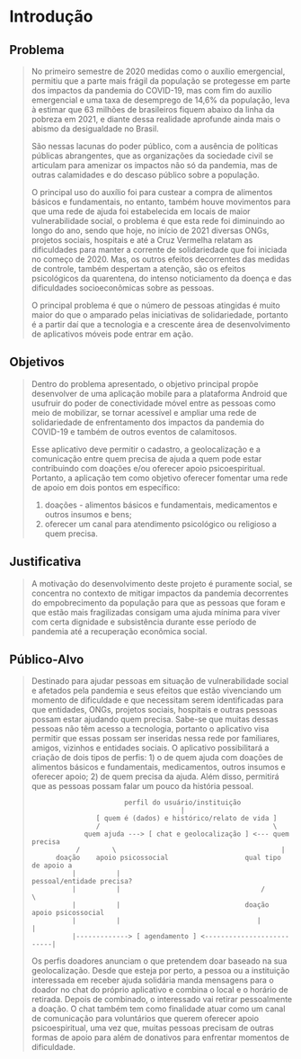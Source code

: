 # Introdução

## Problema
> No primeiro semestre de 2020 medidas como o auxílio emergencial, permitiu que a parte mais 
> frágil da população se protegesse em parte dos impactos da pandemia do COVID-19, mas com fim 
> do auxílio emergencial e uma taxa de desemprego de 14,6% da população, leva à estimar que 
> 63 milhões de brasileiros fiquem abaixo da linha da pobreza em 2021, e diante dessa realidade 
> aprofunde ainda mais o abismo da desigualdade no Brasil.
> 
> São nessas lacunas do poder público, com a ausência de políticas públicas abrangentes, que 
> as organizações da sociedade civil se articulam para amenizar os impactos não só da pandemia, 
> mas de outras calamidades e do descaso público sobre a população.
> 
> O principal uso do auxílio foi para custear a compra de alimentos básicos e fundamentais, 
> no entanto, também houve movimentos para que uma rede de ajuda foi estabelecida em locais de 
> maior vulnerabilidade social, o problema é que esta rede foi diminuindo ao longo do ano, sendo 
> que hoje, no início de 2021 diversas ONGs, projetos sociais, hospitais e até a Cruz Vermelha 
> relatam as dificuldades para manter a corrente de solidariedade que foi iniciada no começo de 2020. 
> Mas, os outros efeitos decorrentes das medidas de controle, também despertam a atenção, 
> são os efeitos psicológicos da quarentena, do intenso noticiamento da doença e das dificuldades 
> socioeconômicas sobre as pessoas.
> 
> O principal problema é que o número de pessoas atingidas é muito maior do que o amparado pelas 
> iniciativas de solidariedade, portanto é a partir daí que a tecnologia e a crescente área de 
> desenvolvimento de aplicativos móveis pode entrar em ação.

## Objetivos

> Dentro do problema apresentado, o objetivo principal propõe desenvolver de uma aplicação mobile 
> para a plataforma Android que usufruir do poder de conectividade móvel entre as pessoas como meio 
> de mobilizar, se tornar acessível e ampliar uma rede de solidariedade de enfrentamento dos impactos 
> da pandemia do COVID-19 e também de outros eventos de calamitosos. 
> 
> Esse aplicativo deve permitir o cadastro, a geolocalização e a comunicação entre quem precisa de 
> ajuda a quem pode estar contribuindo com doações e/ou oferecer apoio psicoespiritual. Portanto, a 
> aplicação tem como objetivo oferecer fomentar uma rede de apoio em dois pontos em específico: 
> 1) doações - alimentos básicos e fundamentais, medicamentos e outros insumos e bens; 
> 2) oferecer um canal para atendimento psicológico ou religioso a quem precisa.

## Justificativa

> A motivação do desenvolvimento deste projeto é puramente social, se concentra no contexto de 
> mitigar impactos da pandemia decorrentes do empobrecimento da população para que as pessoas que 
> foram e que estão mais fragilizadas consigam uma ajuda mínima para viver com certa dignidade e 
> subsistência durante esse período de pandemia até a recuperação econômica social.

## Público-Alvo

> Destinado para ajudar pessoas em situação de vulnerabilidade social e afetados pela pandemia e 
> seus efeitos que estão vivenciando um momento de dificuldade e que necessitam serem identificadas 
> para que entidades, ONGs, projetos sociais, hospitais e outras pessoas possam estar ajudando quem 
> precisa. Sabe-se que muitas dessas pessoas não têm acesso a tecnologia, portanto o aplicativo 
> visa permitir que essas possam ser inseridas nessa rede por familiares, amigos, vizinhos e 
> entidades sociais.
> O aplicativo possibilitará a criação de dois tipos de perfis: 1) o de quem ajuda com doações de 
> alimentos básicos e fundamentais, medicamentos, outros insumos e oferecer apoio; 2) de quem precisa 
> da ajuda. Além disso, permitirá que as pessoas possam falar um pouco da história pessoal.
> 
>                            perfil do usuário/instituição
>                                          |
>                     [ quem é (dados) e histórico/relato de vida ] 
>                     /                                           \
>	               quem ajuda ---> [ chat e geolocalização ] <--- quem precisa
>                /        \                                         |	          
>           doação    apoio psicossocial                   qual tipo de apoio a 
>               |          |                             pessoal/entidade precisa?
>               |          |                                   /          \  	
>               |          |                               doação   apoio psicossocial
>               |          |                                  |            |
>               |-------------> [ agendamento ] <--------------------------| 
>
> Os perfis doadores anunciam o que pretendem doar baseado na sua geolocalização. Desde que esteja 
> por perto, a pessoa ou a instituição interessada em receber ajuda solidária manda mensagens para 
> o doador no chat do próprio aplicativo e combina o local e o horário de retirada. Depois de combinado, 
> o interessado vai retirar pessoalmente a doação. O chat também tem como finalidade atuar como um canal 
> de comunicação para voluntários que querem oferecer apoio psicoespiritual, uma vez que, muitas pessoas 
> precisam de outras formas de apoio para além de donativos para enfrentar momentos de dificuldade.
